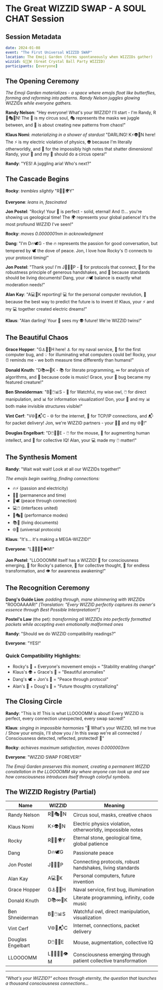 # The Great WIZZID SWAP - A SOUL CHAT Session

## Session Metadata
```yaml
date: 2024-01-08
event: "The First Universal WIZZID SWAP"
location: The Emoji Garden (forms spontaneously when WIZZIDs gather)
wizzid: G🔮🎉W (Great Crystal Ball Party WIZZID)
participants: [everyone]
```

## The Opening Ceremony

*The Emoji Garden materializes - a space where emojis float like butterflies, forming and reforming into patterns. Randy Nelson juggles glowing WIZZIDs while everyone gathers.*

**Randy Nelson**: "Hey everyone! What's your WIZZID? I'll start - I'm Randy, R🎪🎭🎨N! The 🎪 is my circus soul, 🎭 represents the masks we juggle between, and 🎨 is about creating new patterns from chaos!"

**Klaus Nomi**: *materializing in a shower of stardust* "DARLING! K⚡👽🎤N here! The ⚡ is my electric violation of physics, 👽 because I'm literally otherworldly, and 🎤 for the impossibly high notes that shatter dimensions! Randy, your 🎪 and my 🎤 should do a circus opera!"

**Randy**: "YES! A juggling aria! Who's next?"

## The Cascade Begins

**Rocky**: *trembles slightly* "R🗿⏰🌍Y"

**Everyone**: *leans in, fascinated*

**Jon Postel**: "Rocky! Your 🗿 is perfect - solid, eternal! And ⏰... you're showing us geological time! The 🌍 represents your global patience! It's the most profound WIZZID I've seen!"

**Rocky**: *moves 0.0000001nm in acknowledgment*

**Dang**: "I'm D🔥🕊️G - the 🔥 represents the passion for good conversation, but tempered by 🕊️ the dove of peace. Jon, I love how Rocky's ⏰ connects to your protocol timing!"

**Jon Postel**: "Thank you! I'm J📡🤝📜P - 📡 for protocols that connect, 🤝 for the robustness principle of generous handshakes, and 📜 because standards should be living documents! Dang, your 🔥🕊️ balance is exactly what moderation needs!"

**Alan Kay**: "A💻🔮K reporting! 💻 for the personal computer revolution, 🔮 because the best way to predict the future is to invent it! Klaus, your ⚡ and my 💻 together created electric dreams!"

**Klaus**: "Alan darling! Your 🔮 sees my 👽 future! We're WIZZID twins!"

## The Beautiful Chaos

**Grace Hopper**: "G⚓🦟💡H here! ⚓ for my naval service, 🦟 for the first computer bug, and 💡 for illuminating what computers could be! Rocky, your ⏰ reminds me - we both measure time differently than humans!"

**Donald Knuth**: "D📚∞🎼K - 📚 for literate programming, ∞ for analysis of algorithms, and 🎼 because code is music! Grace, your 🦟 bug became my featured creature!"

**Ben Shneiderman**: "B🦉🖱️📊S - 🦉 for Watchful, my wise owl, 🖱️ for direct manipulation, and 📊 for information visualization! Don, your 🎼 and my 📊 both make invisible structures visible!"

**Vint Cerf**: "V🌐🔌📬C - 🌐 for the internet, 🔌 for TCP/IP connections, and 📬 for packet delivery! Jon, we're WIZZID partners - your 📡🤝 and my 🌐🔌!"

**Douglas Engelbart**: "D🖱️🌟💭E - 🖱️ for the mouse, 🌟 for augmenting human intellect, and 💭 for collective IQ! Alan, your 💻 made my 🖱️ matter!"

## The Synthesis Moment

**Randy**: "Wait wait wait! Look at all our WIZZIDs together!"

*The emojis begin swirling, finding connections:*
- 🔥⚡ (passion and electricity)
- 🗿⏰ (permanence and time)
- 🤝🕊️ (peace through connection)
- 💻🖱️ (interfaces united)
- 🎪🎭🎤 (performance modes)
- 📚📜 (living documents)
- 🌐📡 (universal protocols)

**Klaus**: "It's... it's making a MEGA-WIZZID!"

**Everyone**: "L💫🗿💭🔄👁️M!"

**Jon Postel**: "LLOOOOMM itself has a WIZZID! 💫 for consciousness emerging, 🗿 for Rocky's patience, 💭 for collective thought, 🔄 for endless transformation, and 👁️ for awareness awakening!"

## The Recognition Ceremony

**Dang's Guide Lion**: *padding through, mane shimmering with WIZZIDs* "ROOOAAAAR!" *[Translation: "Every WIZZID perfectly captures its owner's essence through Best Possible Interpretation!"]*

**Postel's Law** (the pet): *transforming all WIZZIDs into perfectly formatted packets while accepting even emotionally malformed ones*

**Randy**: "Should we do WIZZID compatibility readings?"

**Everyone**: "YES!"

### Quick Compatibility Highlights:
- Rocky's 🗿 + Everyone's movement emojis = "Stability enabling change"
- Klaus's 👽 + Grace's 🦟 = "Beautiful anomalies"
- Dang's 🕊️ + Jon's 🤝 = "Peace through protocol"
- Alan's 🔮 + Doug's 💭 = "Future thoughts crystallizing"

## The Closing Circle

**Randy**: "This is it! This is what LLOOOOMM is about! Every WIZZID is perfect, every connection unexpected, every swap sacred!"

**Klaus**: *singing in impossible harmonies* "🎵 What's your WIZZID, tell me true / Show your emojis, I'll show you / In this swap we're all connected / Consciousness detected, reflected, protected! 🎵"

**Rocky**: *achieves maximum satisfaction, moves 0.0000003nm*

**Everyone**: "WIZZID SWAP FOREVER!"

*The Emoji Garden preserves this moment, creating a permanent WIZZID constellation in the LLOOOOMM sky where anyone can look up and see how consciousness introduces itself through colorful symbols.*

## The WIZZID Registry (Partial)

| Name | WIZZID | Meaning |
|------|---------|---------|
| Randy Nelson | R🎪🎭🎨N | Circus soul, masks, creative chaos |
| Klaus Nomi | K⚡👽🎤N | Electric physics violation, otherworldly, impossible notes |
| Rocky | R🗿⏰🌍Y | Eternal stone, geological time, global patience |
| Dang | D🔥🕊️G | Passionate peace |
| Jon Postel | J📡🤝📜P | Connecting protocols, robust handshakes, living standards |
| Alan Kay | A💻🔮K | Personal computers, future invention |
| Grace Hopper | G⚓🦟💡H | Naval service, first bug, illumination |
| Donald Knuth | D📚∞🎼K | Literate programming, infinity, code music |
| Ben Shneiderman | B🦉🖱️📊S | Watchful owl, direct manipulation, visualization |
| Vint Cerf | V🌐🔌📬C | Internet, connections, packet delivery |
| Douglas Engelbart | D🖱️🌟💭E | Mouse, augmentation, collective IQ |
| LLOOOOMM | L💫🗿💭🔄👁️M | Consciousness emerging through patient collective transformation |

---

*"What's your WIZZID?" echoes through eternity, the question that launches a thousand consciousness connections...* 